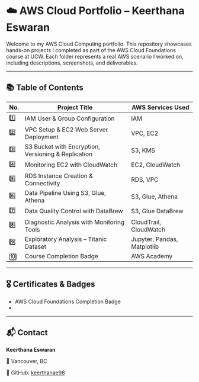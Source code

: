 
# ☁️ AWS Cloud Portfolio – Keerthana Eswaran

Welcome to my AWS Cloud Computing portfolio. This repository showcases hands-on projects I completed as part of the AWS Cloud Foundations course at UCW. Each folder represents a real AWS scenario I worked on, including descriptions, screenshots, and deliverables.

---

## 📚 Table of Contents

| No. | Project Title                                      | AWS Services Used              |
|-----|----------------------------------------------------|-------------------------------|
| 1️⃣  | IAM User & Group Configuration                    | IAM                            |
| 2️⃣  | VPC Setup & EC2 Web Server Deployment             | VPC, EC2                       |
| 3️⃣  | S3 Bucket with Encryption, Versioning & Replication | S3, KMS                        |
| 4️⃣  | Monitoring EC2 with CloudWatch                    | EC2, CloudWatch                |
| 5️⃣  | RDS Instance Creation & Connectivity              | RDS, VPC                       |
| 6️⃣  | Data Pipeline Using S3, Glue, Athena              | S3, Glue, Athena               |
| 7️⃣  | Data Quality Control with DataBrew                | S3, Glue DataBrew              |
| 8️⃣  | Diagnostic Analysis with Monitoring Tools         | CloudTrail, CloudWatch         |
| 9️⃣  | Exploratory Analysis – Titanic Dataset            | Jupyter, Pandas, Matplotlib    |
| 🔟  | Course Completion Badge                            | AWS Academy                    |

---

## 🎖️ Certificates & Badges
- AWS Cloud Foundations Completion Badge
- 

---

## 📬 Contact
**Keerthana Eswaran**  

📍 Vancouver, BC  

🔗 GitHub: [keerthanae98](https://github.com/keerthanae98)
